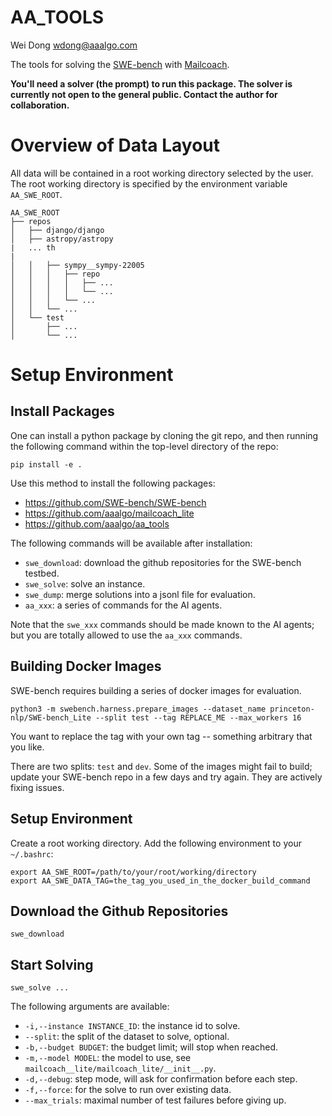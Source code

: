 # AA_TOOLS

Wei Dong
wdong@aaalgo.com

The tools for solving the [SWE-bench](https://www.swebench.com/) with [Mailcoach](https://github.com/aaalgo/mailcoach_lite).

**You'll need a solver (the prompt) to run this package.  The solver is currently
not open to the general public.  Contact the author for collaboration.**

# Overview of Data Layout

All data will be contained in a root working directory selected by the user.  The root working directory is specified by the environment variable `AA_SWE_ROOT`.

```
AA_SWE_ROOT
├── repos
│   ├── django/django
│   ├── astropy/astropy
|   ... th
|   
│   │   ├── sympy__sympy-22005
│   │   │   ├── repo
│   │   │   │   ├── ...
│   │   │   │   └── ...
│   │   │   └── ...
│   │   └── ...
│   └── test
│       ├── ...
│       └── ...
```


# Setup Environment

## Install Packages

One can install a python package by cloning the git repo, and then running the following command within the top-level directory of the repo:

```
pip install -e .
```

Use this method to install the following packages:

- https://github.com/SWE-bench/SWE-bench
- https://github.com/aaalgo/mailcoach_lite
- https://github.com/aaalgo/aa_tools

The following commands will be available after installation:

- `swe_download`: download the github repositories for the SWE-bench testbed.
- `swe_solve`: solve an instance.
- `swe_dump`: merge solutions into a jsonl file for evaluation.
- `aa_xxx`: a series of commands for the AI agents.

Note that the `swe_xxx` commands should be made known to the AI agents; but you are totally allowed to use the `aa_xxx` commands.

## Building Docker Images

SWE-bench requires building a series of docker images for evaluation.

```
python3 -m swebench.harness.prepare_images --dataset_name princeton-nlp/SWE-bench_Lite --split test --tag REPLACE_ME --max_workers 16
```

You want to replace the tag with your own tag -- something arbitrary that you like.

There are two splits: `test` and `dev`.  Some of the images might fail to build; update your SWE-bench repo in a few days and try again.  They are actively fixing issues.

## Setup Environment

Create a root working directory.  Add the following environment to your `~/.bashrc`:

```
export AA_SWE_ROOT=/path/to/your/root/working/directory
export AA_SWE_DATA_TAG=the_tag_you_used_in_the_docker_build_command
```

## Download the Github Repositories

```
swe_download
```

## Start Solving

```
swe_solve ...
```

The following arguments are available:

- `-i,--instance INSTANCE_ID`: the instance id to solve.
- `--split`: the split of the dataset to solve, optional.
- `-b,--budget BUDGET`: the budget limit; will stop when reached.
- `-m,--model MODEL`: the model to use, see `mailcoach__lite/mailcoach_lite/__init__.py`.
- `-d,--debug`: step mode, will ask for confirmation before each step.
- `-f,--force`: for the solve to run over existing data.
- `--max_trials`: maximal number of test failures before giving up.


